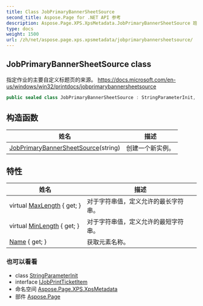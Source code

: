 ```yaml
---
title: Class JobPrimaryBannerSheetSource
second_title: Aspose.Page for .NET API 参考
description: Aspose.Page.XPS.XpsMetadata.JobPrimaryBannerSheetSource 班级. 指定作业的主要自定义标题页的来源 https//docs.microsoft.com/enus/windows/win32/printdocs/jobprimarybannersheetsource
type: docs
weight: 1500
url: /zh/net/aspose.page.xps.xpsmetadata/jobprimarybannersheetsource/
---
```

## JobPrimaryBannerSheetSource class

指定作业的主要自定义标题页的来源。 https://docs.microsoft.com/en-us/windows/win32/printdocs/jobprimarybannersheetsource

```csharp
public sealed class JobPrimaryBannerSheetSource : StringParameterInit, IJobPrintTicketItem
```

## 构造函数

| 姓名 | 描述 |
| --- | --- |
| [JobPrimaryBannerSheetSource](jobprimarybannersheetsource/)(string) | 创建一个新实例。 |

## 特性

| 姓名 | 描述 |
| --- | --- |
| virtual [MaxLength](../../aspose.page.xps.xpsmetadata/stringparameterinit/maxlength/) { get; } | 对于字符串值，定义允许的最长字符串。 |
| virtual [MinLength](../../aspose.page.xps.xpsmetadata/stringparameterinit/minlength/) { get; } | 对于字符串值，定义允许的最短字符串。 |
| [Name](../../aspose.page.xps.xpsmetadata/printticketelement/name/) { get; } | 获取元素名称。 |

### 也可以看看

* class [StringParameterInit](../stringparameterinit/)
* interface [IJobPrintTicketItem](../ijobprintticketitem/)
* 命名空间 [Aspose.Page.XPS.XpsMetadata](../../aspose.page.xps.xpsmetadata/)
* 部件 [Aspose.Page](../../)


